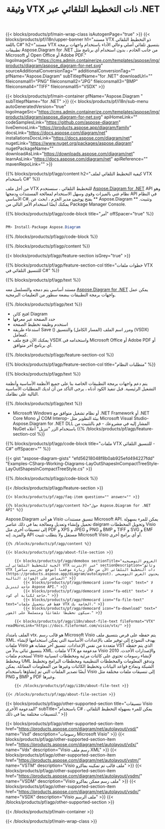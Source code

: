 ﻿---
title: وثيقة VTX ذات التخطيط التلقائي عبر .NET 
weight: 3050
url: /ar/net/autolayout/vtx/ 
description: C# شفرة المصدر لملف vtx للتنسيق التلقائي على .NET Framework ، .NET Core ، Mono الأنظمة الأساسية.
---
{{< blocks/products/pf/main-wrap-class isAutogenPage="true" >}}
{{< blocks/products/pf/i18n/upper-banner h1="مستند VTX ذو التخطيط التلقائي باللغة C#" h2="مستند VTX بتنسيق تلقائي أصلي وعالي الأداء باستخدام واجهات برمجة تطبيقات Aspose.Diagram for .NET من جانب الخادم ، بدون استخدام أي برنامج مثل Microsoft أو Open Office أو Adobe PDF." logoImageSrc="https://cms.admin.containerize.com/templates/aspose/img/products/diagram/aspose_diagram-for-net.svg" sourceAdditionalConversionTag="" additionalConversionTag="" pfName="Aspose.Diagram" subTitlepfName="for .NET" downloadUrl="" fileiconsmall1="PNG" fileiconsmall2="JPG" fileiconsmall3="BMP" fileiconsmall4="TIFF" fileiconsmall5="VSDX" >}}

{{< blocks/products/pf/main-container pfName="Aspose.Diagram " subTitlepfName="for .NET" >}}
{{< blocks/products/pf/i18n/sub-menu autoGeneratedVersion="true" logoImageSrc="https://cms.admin.containerize.com/templates/aspose/img/products/diagram/aspose_diagram-for-net.svg" apiHomeLink="" codeSamplesLink="https://github.com/aspose-diagram" liveDemosLink="https://products.aspose.app/diagram/family" docsLink="https://docs.aspose.com/diagram/net" installationsDocsLink="https://docs.aspose.com/diagram/net" nugetLink="https://www.nuget.org/packages/aspose.diagram" nugetPackageName="" downloadAsLink="https://downloads.aspose.com/diagram/net" learnAsLink="https://docs.aspose.com/diagram/net" apiReference="" mavenRepoLink="" >}}

{{% blocks/products/pf/agp/content h2="كيفية التخطيط التلقائي لملف VTX باستخدام C#" %}}

 من أجل ملف VTX للتخطيط التلقائي ، سنستخدم
 [Aspose.Diagram for .NET](https://products.aspose.com/diagram/net) 
 API وهو نظام غني بالميزات وقوي وسهل الاستخدام لمعالجة المستندات ودمجها API في النظام الأساسي C#. يفتح
 [نوجيت](https://www.nuget.org/packages/aspose.diagram) 
 مدير الحزم ، ابحث عن
 ** Aspose.Diagram ** 
 وتثبيت. يمكنك أيضًا استخدام الأمر التالي من Package Manager Console.

{{% blocks/products/pf/agp/code-block title="أمر" offSpacer="true" %}}

```cs

PM> Install-Package Aspose.Diagram


```

{{% /blocks/products/pf/agp/code-block %}}

{{% /blocks/products/pf/agp/content %}}

{{< blocks/products/pf/agp/feature-section isGrey="true" >}}

{{% blocks/products/pf/agp/feature-section-col title="خطوات ملفات VTX للتنسيق التلقائي في C#" %}}

{{% blocks/products/pf/agp/text %}}

 مستند أساسي يتم دمجه والتسلسل معه
 [Aspose.Diagram for .NET](https://products.aspose.com/diagram/net) 
 يمكن عمل واجهات برمجة التطبيقات ببضعة سطور من التعليمات البرمجية.

{{% /blocks/products/pf/agp/text %}}

+ افتح كائن Diagram
+ حدد الصفحة عبر معرفها
+ استخدم وظيفة تخطيط الصفحة
+ استدعاء طريقة Save () ومرر اسم الملف (المسار الكامل) والتنسيق (VSDX) كمعامل.
+ يمكنك الآن فتح ملف VSDX واستخدامه في Microsoft Office أو Adobe PDF أو أي برنامج آخر متوافق.

{{% /blocks/products/pf/agp/feature-section-col %}}

{{% blocks/products/pf/agp/feature-section-col title="متطلبات النظام" %}}

{{% blocks/products/pf/agp/text %}}

 يتم دعم واجهات برمجة التطبيقات الخاصة بنا على جميع الأنظمة الأساسية وأنظمة التشغيل الرئيسية. قبل تنفيذ الكود أدناه ، يرجى التأكد من أن لديك المتطلبات الأساسية التالية على نظامك.

{{% /blocks/products/pf/agp/text %}}

- Microsoft Windows أو نظام تشغيل متوافق مع .NET Framework أو .NET Core Mono أو COM Interop- بيئة التطوير مثل Microsoft Visual Studio- Aspose.Diagram for .NET DLL المشار إليه في مشروعك - قم بالتثبيت من NuGet باستخدام الزر "تنزيل" أعلاه
{{% /blocks/products/pf/agp/feature-section-col %}}

{{% blocks/products/pf/agp/code-block title="ملفات VTX للتنسيق التلقائي - C#" offSpacer="" %}}

{{< gist "aspose-diagram-gists" "efd56218048f8b0ab925efd494227fdd" "Examples-CSharp-Working-Diagrams-LayOutShapesInCompactTreeStyle-LayOutShapesInCompactTreeStyle.cs" >}}


{{% /blocks/products/pf/agp/code-block %}}

{{< /blocks/products/pf/agp/feature-section >}}

    {{< blocks/products/pf/agp/faq-item question="" answer="" >}}


<!-- aboutfile Starts -->

    {{% blocks/products/pf/agp/content h2="حول Aspose.Diagram for .NET API" %}}

 Aspose.Diagram هو أحد Visio تنسيق مستندات Microsoft API. يمكن للمرء بسهولة تحميل وإنشاء وتعديل ومعالجة بما في ذلك عناصر daigram وتحويل المخططات Visio إلى تنسيقات أخرى مثل PDF و XPS و JPEG و PNG و BMP و TIFF و SVG و EMF والمزيد. إنه API مستقل ولا يتطلب تثبيت Microsoft Visio أو أي برامج أخرى.  



    {{% /blocks/products/pf/agp/content %}}
    
    {{< blocks/products/pf/agp/about-file-section >}}
    
        {{< blocks/products/pf/agp/demobox sectionTitle="العروض التوضيحية الحية للتخطيط التلقائي لـ VTX عبر الإنترنت" sectionDescription="وثائق VTX ذات التخطيط التلقائي الآن من خلال زيارة موقعنا [موقع تجريبي مباشر](https://products.aspose.app/diagram/autolayout). يحتوي العرض التوضيحي المباشر على الفوائد التالية" >}}
            {{< blocks/products/pf/agp/democard icon="fa-cogs" text=" لا حاجة لتنزيل Aspose API." >}}
            {{< blocks/products/pf/agp/democard icon="fa-edit" text=" لا حاجة لكتابة أي كود." >}}
            {{< blocks/products/pf/agp/democard icon="fa-file-text" text="فقط قم بتحميل ملفات VTX الخاصة بك." >}}
            {{< blocks/products/pf/agp/democard icon="fa-download" text=" سيكون تخطيطًا تلقائيًا ومتسلسلاً على الفور." >}}
    
        {{< blocks/products/pf/agp/i18n/about-file-text fileFormat="VTX" readMoreLink="https://docs.fileformat.com/visio/vtx/" >}}
الملف بامتداد vtx. هو قالب رسم Microsoft Visio يتم حفظه على قرص بتنسيق ملف XML. يهدف النموذج إلى توفير ملف بالإعدادات الأساسية التي يمكن استخدامها لإنشاء ملفات Visio متعددة من نفس الإعدادات. تنسيق آخر مشابه هو VST الذي يتم حفظه بتنسيق ثنائي بدلاً من XML. ملفات VTX مدعومة مع Visio 2010 والإصدارات الأحدث. تُستخدم ملفات Visio لإنشاء رسومات تحتوي على كائنات مرئية ومخططات انسيابية ومخطط UML وتدفق المعلومات والمخططات التنظيمية ومخططات البرامج وتخطيط الشبكة ونماذج قواعد البيانات وتخطيط الكائنات وغيرها من المعلومات المماثلة. يمكن أيضًا تصدير الملفات التي تم إنشاؤها باستخدام Visio إلى تنسيقات ملفات مختلفة مثل PNG و BMP و PDF وغيرها. 

        {{< /blocks/products/pf/agp/i18n/about-file-text >}}
    
    {{< /blocks/products/pf/agp/about-file-section >}}

<!-- aboutfile Ends -->

{{< blocks/products/pf/agp/other-supported-section title="تنسيقات Visio المدعومة الأخرى" subTitle="باستخدام C# ، يمكن للمرء بسهولة التخطيط التلقائي لتنسيقات مختلفة بما في ذلك." >}}

{{< blocks/products/pf/agp/other-supported-section-item href="https://products.aspose.com/diagram/net/autolayout/vsd/" name="Vsd" description="رسومات Microsoft Visio" >}}
{{< blocks/products/pf/agp/other-supported-section-item href="https://products.aspose.com/diagram/net/autolayout/vdx/" name="Vdx" description="Visio رسم ملف XML" >}}
{{< blocks/products/pf/agp/other-supported-section-item href="https://products.aspose.com/diagram/net/autolayout/vstm/" name="VSTM" description="Visio ملف قالب تم تمكينه بماكرو" >}}
{{< blocks/products/pf/agp/other-supported-section-item href="https://products.aspose.com/diagram/net/autolayout/vsdm/" name="VSDM" description="Visio ملف رسم ممكن بماكرو" >}}
{{< blocks/products/pf/agp/other-supported-section-item href="https://products.aspose.com/diagram/net/autolayout/vsdx/" name="VSDX" description="Visio ملف الرسم" >}}
{{< /blocks/products/pf/agp/other-supported-section >}}

{{< /blocks/products/pf/main-container >}}
    
{{< /blocks/products/pf/main-wrap-class >}}